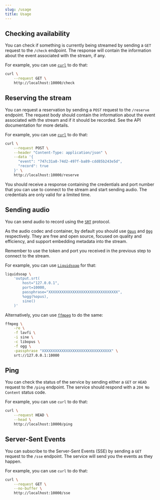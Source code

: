 ```yaml
---
slug: /usage
title: Usage
---
```


## Checking availability

You can check if something is currently being streamed
by sending a `GET` request to the `/check` endpoint.
The response will contain the information about the event
associated with the stream, if any.

For example, you can use [`curl`](https://curl.se) to do that:

```sh
curl \
    --request GET \
    http://localhost:10000/check
```

## Reserving the stream

You can request a reservation by sending a `POST` request to the `/reserve` endpoint.
The request body should contain the information
about the event associated with the stream
and if it should be recorded.
See the API documentation for more details.

For example, you can use [`curl`](https://curl.se) to do that:

```sh
curl \
    --request POST \
    --header "Content-Type: application/json" \
    --data '{
      "event": "747c31a8-74d2-497f-ba89-cdd85b243e5d",
      "record": true
    }' \
    http://localhost:10000/reserve
```

You should receive a response containing the credentials and port number
that you can use to connect to the stream and start sending audio.
The credentials are only valid for a limited time.

## Sending audio

You can send audio to record using the
[`SRT`](https://www.haivision.com/products/srt-secure-reliable-transport)
protocol.

As the audio codec and container,
by default you should use [`Opus`](https://opus-codec.org) and
[`Ogg`](https://www.xiph.org/ogg) respectively.
They are free and open source, focused on quality and efficiency,
and support embedding metadata into the stream.

Remember to use the token and port you received in the previous step
to connect to the stream.

For example, you can use [`Liquidsoap`](https://www.liquidsoap.info) for that:

```sh
liquidsoap \
    'output.srt(
        host="127.0.0.1",
        port=10000,
        passphrase="XXXXXXXXXXXXXXXXXXXXXXXXXXXXXXXX",
        %ogg(%opus),
        sine()
    )'
```

Alternatively, you can use [`ffmpeg`](https://ffmpeg.org) to do the same:

```sh
ffmpeg \
    -re \
    -f lavfi \
    -i sine \
    -c libopus \
    -f ogg \
    -passphrase "XXXXXXXXXXXXXXXXXXXXXXXXXXXXXXXX" \
    srt://127.0.0.1:10000
```

## Ping

You can check the status of the service by sending
either a `GET` or `HEAD` request to the `/ping` endpoint.
The service should respond with a `204 No Content` status code.

For example, you can use `curl` to do that:

```sh
curl \
    --request HEAD \
    --head \
    http://localhost:10000/ping
```

## Server-Sent Events

You can subscribe to the Server-Sent Events (SSE) by sending
a `GET` request to the `/sse` endpoint.
The service will send you the events as they happen.

For example, you can use `curl` to do that:

```sh
curl \
    --request GET \
    --no-buffer \
    http://localhost:10000/sse
```
